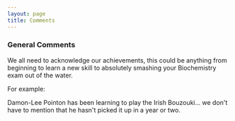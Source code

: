 ```yaml
---
layout: page
title: Comments
---
```


### General Comments

We all need to acknowledge our achievements, this could be anything
from beginning to learn a new skill to absolutely smashing your
Biochemistry exam out of the water.

For example:

Damon-Lee Pointon has been learning to play the Irish Bouzouki... 
we don't have to mention that he hasn't picked it up in a year or two. 
